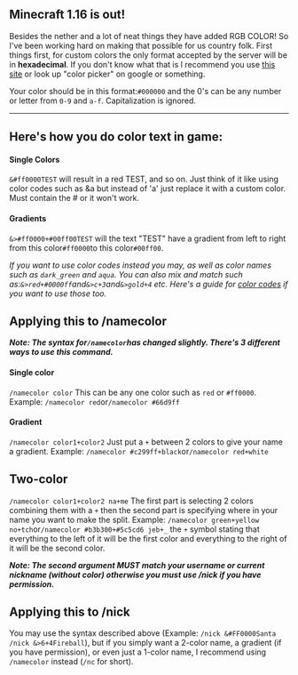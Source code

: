 ## Minecraft 1.16 is out! 
Besides the nether and a lot of neat things they have added RGB COLOR! So I've been working hard on making that possible for us country folk.
First things first, for custom colors the only format accepted by the server will be in **hexadecimal**. If you don't know what that is I recommend you use [this site](https://www.w3schools.com/colors/colors_picker.asp "this site") or look up "color picker" on google or something.

Your color should be in this format:`#000000` and the 0's can be any number or letter from `0-9` and `a-f`. Capitalization is ignored.

---

## Here's how you do color text in game:

#### Single Colors

`&#ff0000TEST` will result in a red TEST, and so on. Just think of it like using color codes such as &a but instead of 'a' just replace it with a custom color. Must contain the # or it won't work.

#### Gradients
`&>#ff0000+#00ff00TEST` will the text "TEST" have a gradient from left to right from this color`#ff0000`to this color`#00ff00`.

_If you want to use color codes instead you may, as well as color names such as `dark_green` and `aqua`. You can also mix and match such as:`&>red+#0000ff`and`&>c+3`and`&>gold+4` etc. Here's a guide for [color codes](https://www.digminecraft.com/lists/color_list_pc.php "color codes") if you want to use those too._

## Applying this to /namecolor

**_Note: The syntax for`/namecolor`has changed slightly. There's 3 different ways to use this command._**

#### Single color
`/namecolor color` This can be any one color such as `red` or `#ff0000`. 
	Example: `/namecolor red`or`/namecolor #66d9ff `

#### Gradient
`/namecolor color1+color2` Just put a `+` between 2 colors to give your name a gradient.
	Example: `/namecolor #c299ff+black`or`/namecolor red+white`

## Two-color
`/namecolor color1+color2 na+me` The first part is selecting 2 colors combining them with a `+` then the second part is specifying where in your name you want to make the split.
	Example: `/namecolor green+yellow no+tch`or`/namecolor #b3b300+#5c5cd6 jeb+_` the `+` symbol stating that everything to the left of it will be the first color and everything to the right of it will be the second color. 

**_Note: The second argument MUST match your username or current nickname (without color) otherwise you must use /nick if you have permission._**

## Applying this to /nick
 You may use the syntax described above (Example: `/nick &#FF0000Santa` `/nick &>6+4Fireball`), but if you simply want a 2-color name, a gradient (if you have permission), or even just a 1-color name, I recommend using `/namecolor` instead (`/nc` for short).
